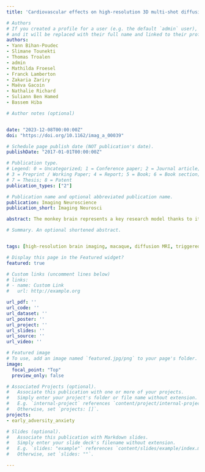 ```yaml
---
title: 'Cardiovascular effects on high-resolution 3D multi-shot diffusion MRI of the rhesus macaque brain'

# Authors
# If you created a profile for a user (e.g. the default `admin` user), write the username (folder name) here 
# and it will be replaced with their full name and linked to their profile.
authors:
- Yann Bihan-Poudec
- Slimane Tounekti
- Thomas Troalen
- admin
- Mathilda Froesel
- Franck Lamberton
- Zakaria Zariry
- Maëva Gacoin
- Nathalie Richard
- Suliann Ben Hamed
- Bassem Hiba

# Author notes (optional)


date: "2023-12-08T00:00:00Z"
doi: "https://doi.org/10.1162/imag_a_00039"

# Schedule page publish date (NOT publication's date).
publishDate: "2017-01-01T00:00:00Z"

# Publication type.
# Legend: 0 = Uncategorized; 1 = Conference paper; 2 = Journal article;
# 3 = Preprint / Working Paper; 4 = Report; 5 = Book; 6 = Book section;
# 7 = Thesis; 8 = Patent
publication_types: ["2"]

# Publication name and optional abbreviated publication name.
publication: Imaging Neuroscience
publication_short: Imaging Neurosci

abstract: The monkey brain represents a key research model thanks to its strong homologies with the humans, but diffusion-MRI (dMRI) performed at millimeter-level resolution using clinical scanners and pulse-sequences cannot take full advantage of this. Cardiovascular effects on 3D multi-shot Echo-Planar Imaging (3D-msEPI) dMRI were characterized at submillimetric resolution by comparing triggered and non-triggered diffusion-weighted (DW)-images and diffusion tensor imaging (DTI) maps. We also investigated the value of 3D-msEPI with cardiovascular-triggering to achieve dMRI of the anesthetized macaque brain with high resolution previously restricted to ex-vivo brains. Eight DW-images with voxel-size = 0.5 × 0.5 × 1 mm3 and b = 1500 s/mm2 were collected at 3 Tesla from two macaques using triggered and then non-triggered 3D-msEPI. Statistical analysis by mixed models was used to compare signal-to-noise ratio (SNR) and ghost-to-signal ratio (GSR) of DW-images with and without triggering. Brain DTI with isotropic-resolution of 0.4 mm and b = 1000 s/mm2 was also collected in three macaques with triggered 3D-msEPI and reapplied without triggering in one. Cardiovascular pulsations induce inter-shot phase-errors with non-linear spatial dependency on DW-images, resulting in ghost-artifacts and signal loss particularly in the brainstem, thalamus, and cerebellum. Cardiovascular-triggering proved effective in addressing these, recovering SNR in white and gray matter (all p < 0.0001), and reducing GSR from 16.5 ± 10% to 4.7 ± 4.2% on DW-images (p < 0.0001). Triggered 3D-msEPI provided DTI-maps with the unprecedented spatial-resolution of 0.4 mm, enabling several substructures of the macaque brain to be discerned and thus analyzed in vivo. The value of cardiovascular-triggering in maintaining DTI-map sharpness and guaranteeing accurate tractography results in the brainstem, thalamus, and cerebellum was also demonstrated. In conclusion, this work highlights the effects of cardiovascular pulsations on brain 3D-dMRI and the value of triggered 3D-msEPI to provide high-quality diffusion-MRI of the anesthetized macaque brain. For routine studies, 3D-msEPI must be coupled with appropriate techniques to reduce acquisition duration.

# Summary. An optional shortened abstract.


tags: [high-resolution brain imaging, macaque, diffusion MRI, triggered diffusion MRI, 3D multi-shot EPI, cardiovascular effect]

# Display this page in the Featured widget?
featured: true

# Custom links (uncomment lines below)
# links:
# - name: Custom Link
#   url: http://example.org

url_pdf: ''
url_code: ''
url_dataset: ''
url_poster: ''
url_project: ''
url_slides: ''
url_source: ''
url_video: ''

# Featured image
# To use, add an image named `featured.jpg/png` to your page's folder. 
image:
  focal_point: "Top"
  preview_only: false

# Associated Projects (optional).
#   Associate this publication with one or more of your projects.
#   Simply enter your project's folder or file name without extension.
#   E.g. `internal-project` references `content/project/internal-project/index.md`.
#   Otherwise, set `projects: []`.
projects:
- early_adversity_anxiety

# Slides (optional).
#   Associate this publication with Markdown slides.
#   Simply enter your slide deck's filename without extension.
#   E.g. `slides: "example"` references `content/slides/example/index.md`.
#   Otherwise, set `slides: ""`.

---
```



